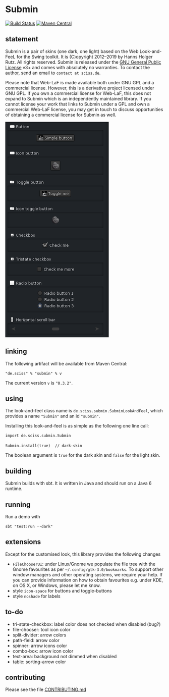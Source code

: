 # Submin

[![Build Status](https://travis-ci.org/Sciss/Submin.svg?branch=master)](https://travis-ci.org/Sciss/Submin)
[![Maven Central](https://maven-badges.herokuapp.com/maven-central/de.sciss/submin/badge.svg)](https://maven-badges.herokuapp.com/maven-central/de.sciss/submin)

## statement

Submin is a pair of skins (one dark, one light) based on the Web Look-and-FeeL for the Swing toolkit.
It is (C)opyright 2012&ndash;2019 by Hanns Holger Rutz. All rights reserved. Submin is released under 
the [GNU General Public License](http://github.com/Sciss/Submin/blob/master/licenses/Submin-License.txt) v3+ 
and comes with  absolutely no warranties. To contact the author, send an email to `contact at sciss.de`.

Please note that Web-LaF is made available both under GNU GPL and a commercial license. However, this
is a derivative project licensed under GNU GPL. If you own a commercial license for Web-LaF, this does
not expand to Submin which is an independently maintained library. If you cannot license your work that
links to Submin under a GPL and own a commercial Web-LaF license, you may get in touch to discuss opportunities
of obtaining a commercial license for Submin as well.

![icons](screenshot.png)

## linking

The following artifact will be available from Maven Central:

    "de.sciss" % "submin" % v

The current version `v` is `"0.3.2"`.

## using

The look-and-feel class name is `de.sciss.submin.SubminLookAndFeel`, which
provides a name `"Submin"` and an id `"submin"`.

Installing this look-and-feel is as simple as the following one line call:

    import de.sciss.submin.Submin
    
    Submin.install(true)  // dark-skin

The boolean argument is `true` for the dark skin and `false` for the light skin.

## building

Submin builds with sbt. It is written in Java and should run on a Java 6 runtime.

## running

Run a demo with

    sbt "test:run --dark"

## extensions

Except for the customised look, this library provides the following changes

- `FileChooserUI`: under Linux/Gnome we populate the file tree with the Gnome
  favourites as per `~/.config/gtk-3.0/bookmarks`. To support other window managers
  and other operating systems, we require your help. If you can provide information
  on how to obtain favourites e.g. under KDE, on OS X, or Windows, please let me know.  
- style `icon-space` for buttons and toggle-buttons
- style `noshade` for labels

## to-do

- tri-state-checkbox: label color does not checked when disabled (bug?)
- file-chooser: tool icon color
- split-divider: arrow colors
- path-field: arrow color
- spinner: arrow icons color
- combo-box: arrow icon color
- text-area: background not dimmed when disabled
- table: sorting-arrow color

## contributing

Please see the file [CONTRIBUTING.md](CONTRIBUTING.md)
